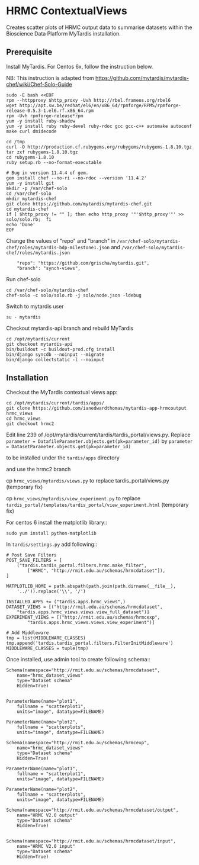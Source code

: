 HRMC ContextualViews
====================

Creates scatter plots of HRMC output data to summarise datasets within
the Bioscience Data Platform MyTardis installation.

Prerequisite
------------

Install MyTardis. For Centos 6x, follow the instruction below. 

NB: This instruction is adapted from https://github.com/mytardis/mytardis-chef/wiki/Chef-Solo-Guide

    sudo -E bash <<EOF
    rpm --httpproxy $http_proxy -Uvh http://rbel.frameos.org/rbel6
    wget http://apt.sw.be/redhat/el6/en/x86_64/rpmforge/RPMS/rpmforge-release-0.5.3-1.el6.rf.x86_64.rpm
    rpm -Uvh rpmforge-release*rpm
    yum -y install ruby-shadow
    yum -y install ruby ruby-devel ruby-rdoc gcc gcc-c++ automake autoconf make curl dmidecode
    
    cd /tmp
    curl -O http://production.cf.rubygems.org/rubygems/rubygems-1.8.10.tgz
    tar zxf rubygems-1.8.10.tgz
    cd rubygems-1.8.10
    ruby setup.rb --no-format-executable
    
    # Bug in version 11.4.4 of gem. 
    gem install chef --no-ri --no-rdoc --version '11.4.2'
    yum -y install git
    mkdir -p /var/chef-solo
    cd /var/chef-solo
    mkdir mytardis-chef
    git clone https://github.com/mytardis/mytardis-chef.git
    cd mytardis-chef
    if [ $http_proxy != "" ]; then echo http_proxy '"'$http_proxy'"' >> solo/solo.rb;  fi
    echo 'Done'
    EOF

Change the values of "repo" and "branch" in ``/var/chef-solo/mytardis-chef/roles/mytardis-bdp-milestone1.json`` 
and  ``/var/chef-solo/mytardis-chef/roles/mytardis.json``

        "repo": "https://github.com/grischa/mytardis.git",
        "branch": "synch-views",

Run chef-solo

    cd /var/chef-solo/mytardis-chef
    chef-solo -c solo/solo.rb -j solo/node.json -ldebug
    
Switch to mytardis user
    
    su - mytardis
    
Checkout mytardis-api branch and rebuild MyTardis
    
    cd /opt/mytardis/current
    git checkout mytardis-api
    bin/buildout -c buildout-prod.cfg install
    bin/django syncdb --noinput --migrate 
    bin/django collectstatic -l --noinput
    


Installation
------------

Checkout the MyTardis contextual views app:

    cd /opt/mytardis/current/tardis/apps/
    git clone https://github.com/ianedwardthomas/mytardis-app-hrmcoutput hrmc_views
    cd hrmc_views
    git checkout hrmc2
    

Edit line 239 of /opt/mytardis/current/tardis/tardis_portal/views.py. Replace 
``parameter = DatafileParameter.objects.get(pk=parameter_id)`` by 
``parameter = DatasetParameter.objects.get(pk=parameter_id)``


to be installed under the ``tardis/apps`` directory

and use the hrmc2 branch

cp ``hrmc_views/mytardis/views.py`` to replace tardis_portal/views.py (temporary fix)

cp ``hrmc_views/mytardis/view_experiment.py`` to replace ``tardis_portal/templates/tardis_portal/view_experiment.html`` (temporary fix)


For centos 6 install the matplotlib library::

    sudo yum install python-matplotlib


In ``tardis/settings.py`` add following::

    # Post Save Filters
    POST_SAVE_FILTERS = [
        ("tardis.tardis_portal.filters.hrmc.make_filter",
            ["HRMC", "http://rmit.edu.au/schemas/hrmcdataset"]),
    ]

    MATPLOTLIB_HOME = path.abspath(path.join(path.dirname(__file__),
        '../')).replace('\\', '/')

    INSTALLED_APPS += ("tardis.apps.hrmc_views",)
    DATASET_VIEWS = [("http://rmit.edu.au/schemas/hrmcdataset",
        "tardis.apps.hrmc_views.views.view_full_dataset")]
    EXPERIMENT_VIEWS = [("http://rmit.edu.au/schemas/hrmcexp",
            "tardis.apps.hrmc_views.views.view_experiment")]

    # Add Middleware
    tmp = list(MIDDLEWARE_CLASSES)
    tmp.append('tardis.tardis_portal.filters.FilterInitMiddleware')
    MIDDLEWARE_CLASSES = tuple(tmp)

Once installed, use admin tool to create following schema::

    Schema(namespace="http://rmit.edu.au/schemas/hrmcdataset",
        name="hrmc_dataset_views"
        type="Dataset schema"
        Hidden=True)


    ParameterName(name="plot1",
        fullname = "scatterplot1",
        units="image", datatype=FILENAME)

    ParameterName(name="plot2",
        fullname = "scatterplots",
        units="image", datatype=FILENAME)

    Schema(namespace="http://rmit.edu.au/schemas/hrmcexp",
        name="hrmc_dataset_views"
        type="Dataset schema"
        Hidden=True)

    ParameterName(name="plot1",
        fullname = "scatterplot1",
        units="image", datatype=FILENAME)

    ParameterName(name="plot2",
        fullname = "scatterplots",
        units="image", datatype=FILENAME)

    Schema(namespace="http://rmit.edu.au/schemas/hrmcdataset/output",
        name="HRMC V2.0 output"
        type="Dataset schema"
        Hidden=True)


    Schema(namespace="http://rmit.edu.au/schemas/hrmcdataset/input",
        name="HRMC V2.0 input"
        type="Dataset schema"
        Hidden=True)
